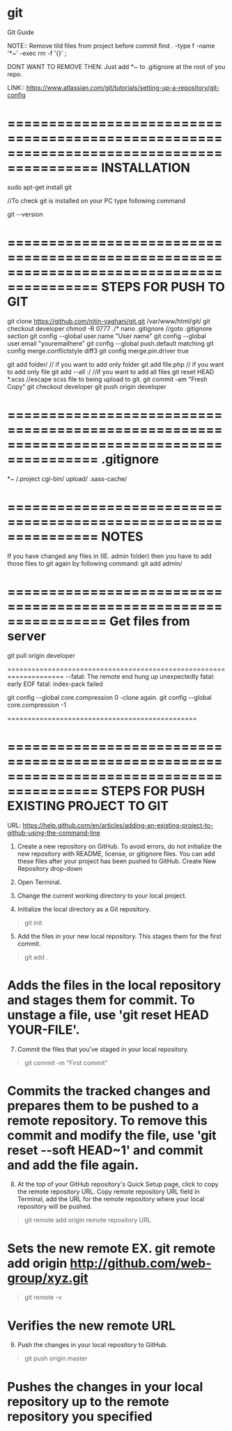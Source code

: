 # git
Git Guide

NOTE::  Remove tild files from project before commit
find . -type f -name '*~' -exec rm -f '{}' \;

DONT WANT TO REMOVE THEN: Just add *~ to .gitignore at the root of you repo.

LINK:: https://www.atlassian.com/git/tutorials/setting-up-a-repository/git-config

=========================================================================================
INSTALLATION
=========================================================================================
sudo apt-get install git

//To check git is installed on your PC type following command

git --version

=========================================================================================
STEPS FOR PUSH TO GIT
=========================================================================================

git clone https://github.com/nitin-vaghani/git.git /var/www/html/git/
git checkout developer
chmod -R 0777 ./*
nano .gitignore  //goto .gitignore section
git config --global user.name "User name"
git config --global user.email "youremailhere"
git config --global push.default matching
git config merge.conflictstyle diff3
git config merge.pin.driver true

git add folder/					// if you want to add only folder
git add file.php				// if you want to add only file
git add --all :/				//if you want to add all files
git reset HEAD *.scss 	//escape scss file to being upload to git.
git commit -am "Fresh Copy"
git checkout developer
git push origin developer

=========================================================================================
.gitignore
=========================================================================================
*~
/.project
cgi-bin/
upload/
.sass-cache/

===============================================================
NOTES
==================================================================
If you have changed any files in (IE. admin folder) then you have to add those files to git again by following command:
git add admin/

================================================================
Get files from server
====================================================================
git pull origin developer

====================================================================
--fatal: The remote end hung up unexpectedly
fatal: early EOF
fatal: index-pack failed

git config --global core.compression 0
-clone again.
git config --global core.compression -1  

===============================================




=========================================================================================
STEPS FOR PUSH EXISTING PROJECT TO GIT
=========================================================================================

URL: https://help.github.com/en/articles/adding-an-existing-project-to-github-using-the-command-line


1. Create a new repository on GitHub. To avoid errors, do not initialize the new repository with README, license, or gitignore files. You can add these files after your project has been pushed to GitHub.
Create New Repository drop-down

2. Open Terminal.

3. Change the current working directory to your local project.

4. Initialize the local directory as a Git repository.

> git init

5. Add the files in your new local repository. This stages them for the first commit.

> git add .
# Adds the files in the local repository and stages them for commit. To unstage a file, use 'git reset HEAD YOUR-FILE'.

7. Commit the files that you've staged in your local repository.

> git commit -m "First commit"
# Commits the tracked changes and prepares them to be pushed to a remote repository. To remove this commit and modify the file, use 'git reset --soft HEAD~1' and commit and add the file again.

8. At the top of your GitHub repository's Quick Setup page, click to copy the remote repository URL.
Copy remote repository URL field In Terminal, add the URL for the remote repository where your local repository will be pushed.

> git remote add origin remote repository URL
# Sets the new remote EX. git remote add origin http://github.com/web-group/xyz.git
> git remote -v
# Verifies the new remote URL

9. Push the changes in your local repository to GitHub.

> git push origin master
# Pushes the changes in your local repository up to the remote repository you specified
